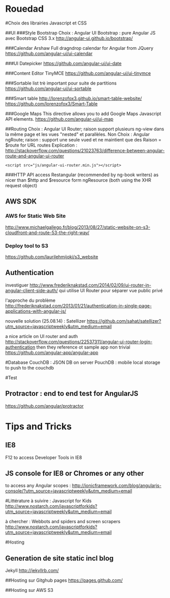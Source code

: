 Rouedad
=======

#Choix des librairies Javascript et CSS

##UI
###Style Bootstrap
Choix : Angular UI Bootstrap : pure Angular JS avec Bootstrap CSS 3.x
http://angular-ui.github.io/bootstrap/

###Calendar Arshaw 
Full dragndrop calendar for Angular from JQuery
https://github.com/angular-ui/ui-calendar

###UI Datepicker
https://github.com/angular-ui/ui-date

###Content Editor
TinyMCE 
https://github.com/angular-ui/ui-tinymce

###Sortable list
trè important pour suite de partitions
https://github.com/angular-ui/ui-sortable

###Smart table
http://lorenzofox3.github.io/smart-table-website/
https://github.com/lorenzofox3/Smart-Table


###Google Maps
This directive allows you to add Google Maps Javascript API elements.
https://github.com/angular-ui/ui-map


##Routing
Choix : Angular UI Router; raison support plusieurs ng-view dans la même page et les vues "nested" et parallèles.
Non Choix : Angular ngRoute; raison : support une seule vued et ne maintient que des 
Raison = $route for URL routes 
Explication : http://stackoverflow.com/questions/21023763/difference-between-angular-route-and-angular-ui-router

```
<script src="js/angular-ui-router.min.js"></script>
```

###HTTP API access
Restangular (recommended by ng-book writers) as nicer than $http and $resource form ngResource (both using the XHR request object)


## AWS SDK

### AWS for Static Web Site
http://www.michaelgallego.fr/blog/2013/08/27/static-website-on-s3-cloudfront-and-route-53-the-right-way/
### Deploy tool to S3 
https://github.com/laurilehmijoki/s3_website


## Authentication
investiguer http://www.frederiknakstad.com/2014/02/09/ui-router-in-angular-client-side-auth/
qui utilise UI Router pour séparer vue public privé

l'approche du problème http://frederiknakstad.com/2013/01/21/authentication-in-single-page-applications-with-angular-js/

nouvelle solution (25.08.14) : Satellizer
https://github.com/sahat/satellizer?utm_source=javascriptweekly&utm_medium=email


a nice article on UI router and auth http://stackoverflow.com/questions/22537311/angular-ui-router-login-authentication
then they reference ot sample app non trivial
https://github.com/angular-app/angular-app

#Database
CouchDB : JSON DB on server
PouchDB : mobile local storage to push to the couchdb

#Test
## Protractor : end to end test for AngularJS
https://github.com/angular/protractor

# Tips and Tricks
## IE8
F12 to access Developer Tools in IE8

## JS console for IE8 or Chromes or any other
to access any Angular scopes : 
http://ionicframework.com/blog/angularjs-console/?utm_source=javascriptweekly&utm_medium=email


#Littérature
à suivire : Javascript for Kids
http://www.nostarch.com/javascriptforkids?utm_source=javascriptweekly&utm_medium=email

à chercher : Webbots and spiders and screen scrapers http://www.nostarch.com/javascriptforkids?utm_source=javascriptweekly&utm_medium=email


#Hosting
## Generation de site static incl blog
Jekyll http://jekyllrb.com/

##Hosting sur Gitghub pages
https://pages.github.com/

##Hosting sur AWS S3



